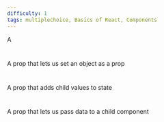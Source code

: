```yaml
---
difficulty: 1
tags: multiplechoice, Basics of React, Components
---
```


A

#

A prop that lets us set an object as a prop

#

A prop that adds child values to state

#

A prop that lets us pass data to a child component

